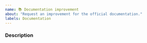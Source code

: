 ```yaml
---
name: 📚 Documentation improvement
about: "Request an improvement for the official documentation."
labels: Documentation
---
```

<!--

⚠️ READ BELOW BEFORE SUBMITTING ⚠️

You MUST fill out the template below, without modifying or deleting the existing text, otherwise the issue will be automatically closed.

-->

### Description
<!-- Describe what should be improved (and if possible, how) -->
